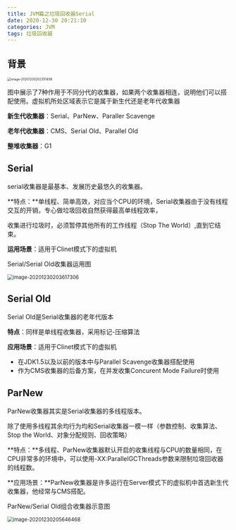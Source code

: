 ```yaml
---
title: JVM篇之垃圾回收器Serial
date: 2020-12-30 20:21:10
categories: JVM
tags: 垃圾回收器
---
```


##  背景

<img src="https://jameslin23.gitee.io/2020/12/30/JVM篇之垃圾回收器Serial/image-20201230202351458.png" alt="image-20201230202351458" style="zoom:50%;" />

图中展示了7种作用于不同分代的收集器，如果两个收集器相连，说明他们可以搭配使用。虚拟机所处区域表示它是属于新生代还是老年代收集器

**新生代收集器**：Serial、ParNew、Paraller Scavenge

**老年代收集器**：CMS、Serial Old、Parallel Old

**整堆收集器**：G1

##  Serial

serial收集器是最基本、发展历史最悠久的收集器。

**特点：**单线程、简单高效，对应当个CPU的环境，Serial收集器由于没有线程交互的开销，专心做垃圾回收自然获得最高单线程效率，

收集进行垃圾时，必须暂停其他所有的工作线程（Stop The World）,直到它结束。

**运用场景**：适用于Clinet模式下的虚拟机

Serial/Serial Old收集器运用图

<img src="https://jameslin23.gitee.io/2020/12/30/JVM篇之垃圾回收器Serial/image-20201230203617306.png" alt="image-20201230203617306" style="zoom: 80%;" />

##  Serial Old

Serial Old是Serial收集器的老年代版本

**特点**：同样是单线程收集器，采用标记-压缩算法

**应用场景**：适用于Clinet模式下的虚拟机

- 在JDK1.5以及以前的版本中与Parallel Scavenge收集器搭配使用
- 作为CMS收集器的后备方案，在并发收集Concurent Mode Failure时使用

##  ParNew

ParNew收集器其实是Serial收集器的多线程版本。

除了使用多线程其余均行为均和Serial收集器一模一样（参数控制、收集算法、Stop the World、对象分配规则、回收策略）

**特点：**多线程、ParNew收集器默认开启的收集线程与CPU的数量相同，在CPU非常多的环境中，可以使用-XX:ParallelGCThreads参数来限制垃圾回收器的线程数。

**应用场景：**ParNew收集器是许多运行在Server模式下的虚拟机中首选新生代收集器，他经常与CMS搭配。

ParNew/Serial Old组合收集器示意图

<img src="https://jameslin23.gitee.io/2020/12/30/JVM篇之垃圾回收器Serial/image-20201230205646468.png" alt="image-20201230205646468" style="zoom:80%;" />